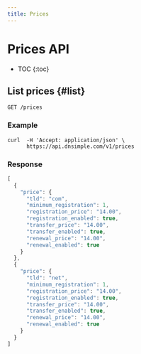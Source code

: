 ```yaml
---
title: Prices
---
```


# Prices API

* TOC
{:toc}


## List prices {#list}

    GET /prices

### Example

    curl  -H 'Accept: application/json' \
          https://api.dnsimple.com/v1/prices

### Response

~~~js
[
  {
    "price": {
      "tld": "com",
      "minimum_registration": 1,
      "registration_price": "14.00",
      "registration_enabled": true,
      "transfer_price": "14.00",
      "transfer_enabled": true,
      "renewal_price": "14.00",
      "renewal_enabled": true
    }
  },
  {
    "price": {
      "tld": "net",
      "minimum_registration": 1,
      "registration_price": "14.00",
      "registration_enabled": true,
      "transfer_price": "14.00",
      "transfer_enabled": true,
      "renewal_price": "14.00",
      "renewal_enabled": true
    }
  }
]
~~~
